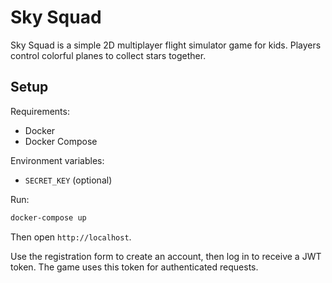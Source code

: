 # Sky Squad

Sky Squad is a simple 2D multiplayer flight simulator game for kids. Players control colorful planes to collect stars together.

## Setup

Requirements:
- Docker
- Docker Compose

Environment variables:
- `SECRET_KEY` (optional)

Run:
```bash
docker-compose up
```
Then open `http://localhost`.

Use the registration form to create an account, then log in to receive a JWT
token. The game uses this token for authenticated requests.

